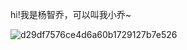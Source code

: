 hi!我是杨智乔，可以叫我小乔~

![d29df7576ce4d6a60b1729127b7e526](https://user-images.githubusercontent.com/107307201/174283358-b36b681d-5767-4b78-a954-d2e1862fc970.jpg)
